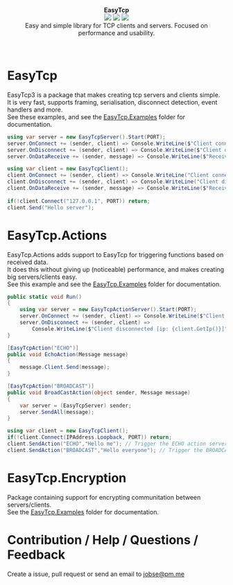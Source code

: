 <p align="center">
  <strong>EasyTcp</strong>
  <br/>
  <img src="https://img.shields.io/badge/License-MIT-green.svg">
  <img src="https://img.shields.io/badge/version-3.2.0.0-green.svg">
  <img src="https://img.shields.io/badge/build-passing-green.svg">
  <br/>
  Easy and simple library for TCP clients and servers. Focused on performance and usability.
  <br/><br/><br/>
</p>

# EasyTcp
EasyTcp3 is a package that makes creating tcp servers and clients simple. <br/>
It is very fast, supports framing, serialisation, disconnect detection, event handlers and more. <br/>
See these examples, and see the [EasyTcp.Examples](https://github.com/Job79/EasyTcp/tree/master/EasyTcp3/EasyTcp3.Examples) folder for documentation.
```cs
using var server = new EasyTcpServer().Start(PORT);
server.OnConnect += (sender, client) => Console.WriteLine($"Client connected [ip: {client.GetIp()}]");
server.OnDisconnect += (sender, client) => Console.WriteLine($"Client disconnected [ip: {client.GetIp()}]");
server.OnDataReceive += (sender, message) => Console.WriteLine($"Received: {message.ToString()}");
```

```cs
using var client = new EasyTcpClient();
client.OnConnect += (sender, client) => Console.WriteLine("Client connected!");
client.OnDisconnect += (sender, client) => Console.WriteLine("Client disconnected!");
client.OnDataReceive += (sender, message) => Console.WriteLine($"Received: {message.ToString()}");
            
if(!client.Connect("127.0.0.1", PORT)) return; 
client.Send("Hello server");
```

# EasyTcp.Actions
EasyTcp.Actions adds support to EasyTcp for triggering functions based on received data. <br/>
It does this without giving up (noticeable) performance, and makes creating big servers/clients easy. <br/>
See this example and see the [EasyTcp.Examples](https://github.com/Job79/EasyTcp/tree/master/EasyTcp3/EasyTcp3.Examples) folder for documentation.
```cs
public static void Run()
{
    using var server = new EasyTcpActionServer().Start(PORT);
    server.OnConnect += (sender, client) => Console.WriteLine($"Client connected [ip: {client.GetIp()}]");
    server.OnDisconnect += (sender, client) =>
        Console.WriteLine($"Client disconnected [ip: {client.GetIp()}]");
}

[EasyTcpAction("ECHO")]
public void EchoAction(Message message)
{
    message.Client.Send(message);
}

[EasyTcpAction("BROADCAST")]
public void BroadCastAction(object sender, Message message)
{
    var server = (EasyTcpServer) sender;
    server.SendAll(message);
}
```

```cs
using var client = new EasyTcpClient();
if(!client.Connect(IPAddress.Loopback, PORT)) return; 
client.SendAction("ECHO","Hello me"); // Trigger the ECHO action server side
client.SendAction("BROADCAST","Hello everyone"); // Trigger the BROADCAST action server side
```

# EasyTcp.Encryption
Package containing support for encrypting communitation between servers/clients. <br/>
See the [EasyTcp.Examples](https://github.com/Job79/EasyTcp/tree/master/EasyTcp3/EasyTcp3.Examples) folder for documentation.

# Contribution / Help / Questions / Feedback
Create a issue, pull request or send an email to jobse@pm.me


